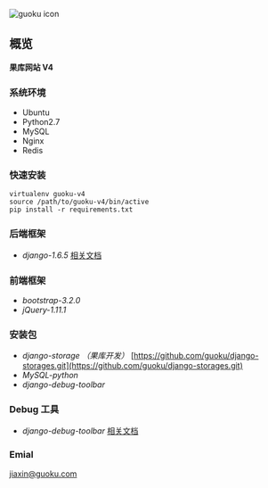 ![guoku icon](http://tp4.sinaimg.cn/2179686555/50/5657509044/1)


## 概览
**果库网站 V4**

### 系统环境
* Ubuntu 
* Python2.7 
* MySQL 
* Nginx 
* Redis

### 快速安装
 ```
 virtualenv guoku-v4
 source /path/to/guoku-v4/bin/active
 pip install -r requirements.txt
 ```


### 后端框架
* *django-1.6.5* [相关文档](https://docs.djangoproject.com/en/1.6/)

### 前端框架
* *bootstrap-3.2.0*
* *jQuery-1.11.1*

### 安装包
* *django-storage （果库开发）*  [https://github.com/guoku/django-storages.git](https://github.com/guoku/django-storages.git)
* *MySQL-python*
* *django-debug-toolbar*

### Debug 工具
* *django-debug-toolbar* [相关文档](http://django-debug-toolbar.readthedocs.org/en/1.2/installation.html#quick-setup)

### Emial
 <jiaxin@guoku.com>
